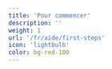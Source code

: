 ```yaml
---
title: 'Pour commencer'
description: ''
weight: 1
url: '/fr/aide/first-steps'
icon: 'lightbulb'
color: bg-red-100
---
```

